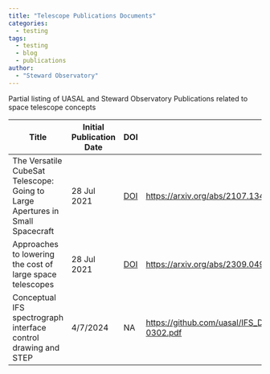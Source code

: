```yaml
---
title: "Telescope Publications Documents"
categories:
  - testing
tags:
  - testing
  - blog
  - publications
author:
  - "Steward Observatory"
---
```



Partial listing of UASAL and Steward Observatory Publications related to space telescope concepts


| Title | Initial Publication Date | DOI | URL|
| --- | --- | --- | --- |
| The Versatile CubeSat Telescope: Going to Large Apertures in Small Spacecraft | 28 Jul 2021| [DOI](https://doi.org/10.48550/arXiv.2107.13488) | https://arxiv.org/abs/2107.13488|
| Approaches to lowering the cost of large space telescopes | 28 Jul 2021| [DOI](https://arxiv.org/abs/2309.04934) | https://arxiv.org/abs/2309.04934|
|Conceptual IFS spectrograph interface control drawing and STEP| 4/7/2024| NA| https://github.com/uasal/IFS_Docs/blob/u/eiklenborg/ICDs/INST-0302.pdf |
